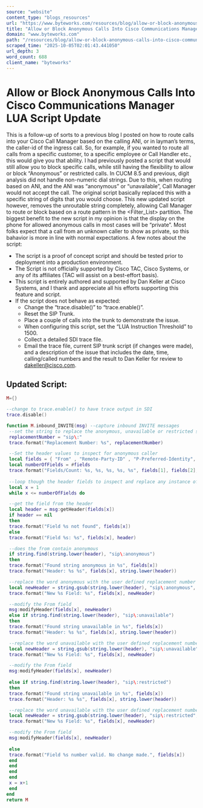 ```yaml
---
source: "website"
content_type: "blogs_resources"
url: "https://www.byteworks.com/resources/blog/allow-or-block-anonymous-calls-into-cisco-communications-manager-lua-script-update/"
title: "Allow or Block Anonymous Calls Into Cisco Communications Manager LUA Script Update"
domain: "www.byteworks.com"
path: "/resources/blog/allow-or-block-anonymous-calls-into-cisco-communications-manager-lua-script-update/"
scraped_time: "2025-10-05T02:01:43.441050"
url_depth: 3
word_count: 688
client_name: "byteworks"
---
```


# Allow or Block Anonymous Calls Into Cisco Communications Manager LUA Script Update

This is a follow-up of sorts to a previous blog I posted on how to route calls into your Cisco Call Manager based on the calling ANI, or in layman’s terms, the caller-id of the ingress call.  So, for example, if you wanted to route all calls from a specific customer, to a specific employee or Call Handler etc., this would give you that ability.  I had previously posted a script that would still allow you to block specific calls, while still having the flexibility to allow or block “Anonymous” or restricted calls.  In CUCM 8.5 and previous, digit analysis did not handle non-numeric dial strings.  Due to this, when routing based on ANI, and the ANI was “anonymous” or “unavailable”, Call Manager would not accept the call.  The original script basically replaced this with a specific string of digits that you would choose.  This new updated script however, removes the unroutable string completely, allowing Call Manager to route or block based on a <NULL> route pattern in the <Filter_List> partition.  The biggest benefit to the new script in my opinion is that the display on the phone for allowed anonymous calls in most cases will be “private”.  Most folks expect that a call from an unknown caller to show as private, so this bahavior is more in line with normal expectations.  A few notes about the script:

*   The script is a proof of concept script and should be tested prior to deployment into a production environment.
*   The Script is not officially supported by Cisco TAC, Cisco Systems, or any of its affiliates (TAC will assist on a best-effort basis).
*   This script is entirely authored and supported by Dan Keller at Cisco Systems, and I thank and appreciate all his efforts supporting this feature and script.
*   If the script does not behave as expected:
    *   Change the “trace.disable()” to “trace.enable()”.
    *   Reset the SIP Trunk.
    *   Place a couple of calls into the trunk to demonstrate the issue.
    *   When configuring this script, set the “LUA Instruction Threshold” to 1500.
    *   Collect a detailed SDI trace file.
    *   Email the trace file, current SIP trunk script (if changes were made), and a description of the issue that includes the date, time, calling/called numbers and the result to Dan Keller for review to dakeller@cisco.com.

## Updated Script:

```lua
M={}

--change to trace.enable() to have trace output in SDI
trace.disable() 

function M.inbound_INVITE(msg) --capture inbound INVITE messages
 --set the string to replace the anonymous, unavailable or restricted strings in the INVITE message
 replacementNumber = "sip\:" 
 trace.format("Replacement Number: %s", replacementNumber)

 --Set the header values to inspect for anonymous caller
 local fields = { "From" , "Remote-Party-ID" , "P-Preferred-Identity", "P-Asserted-Identity" }
 local numberOfFields = #fields 
 trace.format("Fields/Count: %s, %s, %s, %s, %s", fields[1], fields[2], fields[3], fields[4], numberOfFields)
 
 --loop though the header fields to inspect and replace any instance of 'anonymous' with the specified replacement number
 local x = 1
 while x <= numberOfFields do 

 --get the field from the header
 local header = msg:getHeader(fields[x])
 if header == nil
 then
 trace.format("Field %s not found", fields[x])
 else
 trace.format("Field %s: %s", fields[x], header)

 --does the from contain anonymous
 if string.find(string.lower(header), "sip\:anonymous") 
 then
 trace.format("Found string anonymous in %s", fields[x])
 trace.format("Header: %s %s", fields[x], string.lower(header))

 --replace the word anonymous with the user defined replacement number
 local newHeader = string.gsub(string.lower(header), "sip\:anonymous", replacementNumber) 
 trace.format("New %s Field: %s", fields[x], newHeader)

 --modify the From field
 msg:modifyHeader(fields[x], newHeader) 
 else if string.find(string.lower(header), "sip\:unavailable")
 then
 trace.format("Found string unavailable in %s", fields[x])
 trace.format("Header: %s %s", fields[x], string.lower(header))

 --replace the word unavailable with the user defined replacement numbe
 local newHeader = string.gsub(string.lower(header), "sip\:unavailable", replacementNumber) 
 trace.format("New %s Field: %s", fields[x], newHeader)

 --modify the From field
 msg:modifyHeader(fields[x], newHeader) 
 
 else if string.find(string.lower(header), "sip\:restricted")
 then
 trace.format("Found string unavailable in %s", fields[x])
 trace.format("Header: %s %s", fields[x], string.lower(header))

 --replace the word unavailable with the user defined replacement number
 local newHeader = string.gsub(string.lower(header), "sip\:restricted", replacementNumber) 
 trace.format("New %s Field: %s", fields[x], newHeader)

 --modify the From field
 msg:modifyHeader(fields[x], newHeader) 
 
 else
 trace.format("Field %s number valid. No change made.", fields[x])
 end
 end
 end
 end
 x = x+1
 end
end
return M
```
